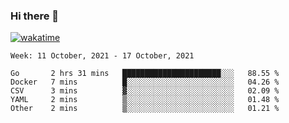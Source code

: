 ### Hi there 👋

[![wakatime](https://wakatime.com/badge/user/1c39c599-5497-41b9-a5be-2c4676e7fd23.svg)](https://wakatime.com/@1c39c599-5497-41b9-a5be-2c4676e7fd23)
<!--START_SECTION:waka-->
```text
Week: 11 October, 2021 - 17 October, 2021

Go       2 hrs 31 mins   ██████████████████████░░░   88.55 % 
Docker   7 mins          █░░░░░░░░░░░░░░░░░░░░░░░░   04.26 % 
CSV      3 mins          ▓░░░░░░░░░░░░░░░░░░░░░░░░   02.09 % 
YAML     2 mins          ▒░░░░░░░░░░░░░░░░░░░░░░░░   01.48 % 
Other    2 mins          ▒░░░░░░░░░░░░░░░░░░░░░░░░   01.21 % 
```
<!--END_SECTION:waka-->
